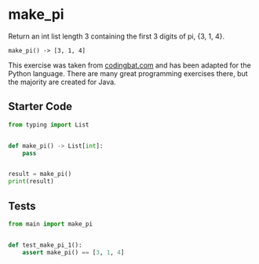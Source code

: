 # make_pi





Return an int list length 3 containing the first 3 digits of pi, {3, 1, 4}.

```
make_pi() -> [3, 1, 4]
```

This exercise was taken from [codingbat.com](https://codingbat.com/prob/p167011) and has been adapted for the Python language. There are many great programming exercises there, but the majority are created for Java.

## Starter Code
```python
from typing import List


def make_pi() -> List[int]:
    pass


result = make_pi()
print(result)
```

## Tests
```python
from main import make_pi


def test_make_pi_1():
    assert make_pi() == [3, 1, 4]
```
